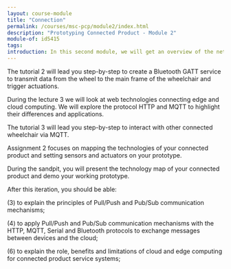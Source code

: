 ```yaml
---
layout: course-module
title: "Connection"
permalink: /courses/msc-pcp/module2/index.html
description: "Prototyping Connected Product - Module 2"
module-of: id5415
tags:
introduction: In this second module, we will get an overview of the network terminology, topologies and qualities to consider during the design process. Then, we will explore different local network technologies such as Bluetooth and serial.
---
```


The tutorial 2 will lead you step-by-step to create a Bluetooth GATT service to transmit data from the wheel to the main frame of the wheelchair and trigger actuations.

During the lecture 3 we will look at web technologies connecting edge and cloud computing. We will explore the protocol HTTP and MQTT to highlight their differences and applications.

The tutorial 3 will lead you step-by-step to interact with other connected wheelchair via MQTT.

Assignment 2 focuses on mapping the technologies of your connected product and setting sensors and actuators on your prototype.

During the sandpit, you will present the technology map of your connected product and demo your working prototype.

After this iteration, you should be able:

(3) to explain the principles of Pull/Push and Pub/Sub communication mechanisms;

(4) to apply Pull/Push and Pub/Sub communication mechanisms with the HTTP, MQTT, Serial and Bluetooth protocols to exchange messages between devices and the cloud;

(6) to explain the role, benefits and limitations of cloud and edge computing for connected product service systems;